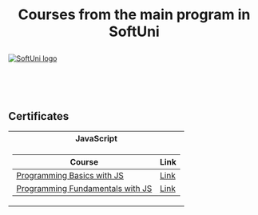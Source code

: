 # <p align="center"> Courses from the main program in SoftUni <p>

<a href="https://softuni.bg/trainings/courses" rel="Courses"> ![SoftUni logo][logo] </a>

[logo]: http://innovationstarterbox.bg/wp-content/uploads/2016/05/Softuni_logo_trasparent.png "Logo Title Text 2"

<br/>
<br/>
<br/>

<h2> Certificates </h2>

<table>

<tr>
 
  <th> JavaScript </th>
 
</tr>

<tr>
<td>

| **Course**                                                            | **Link**                                                   |
| --------------------------------------------------------------------- | ---------------------------------------------------------- |
| <a href="https://softuni.bg/trainings/3440/programming-basics-with-javascript-june-2021" target="_blank" > Programming Basics with JS </a>         | <a href="https://softuni.bg/certificates/details/109694/f29b0a4b" target="_blank"> Link</a> |
| <a href="https://softuni.bg/trainings/3449/programming-fundamentals-with-javascript-september-2021" target="_blank">Programming Fundamentals with JS</a> | <a href="https://softuni.bg/certificates/details/119706/9291afcf" target="_blank"> Link</a> |

</td>

</tr>

</table>
